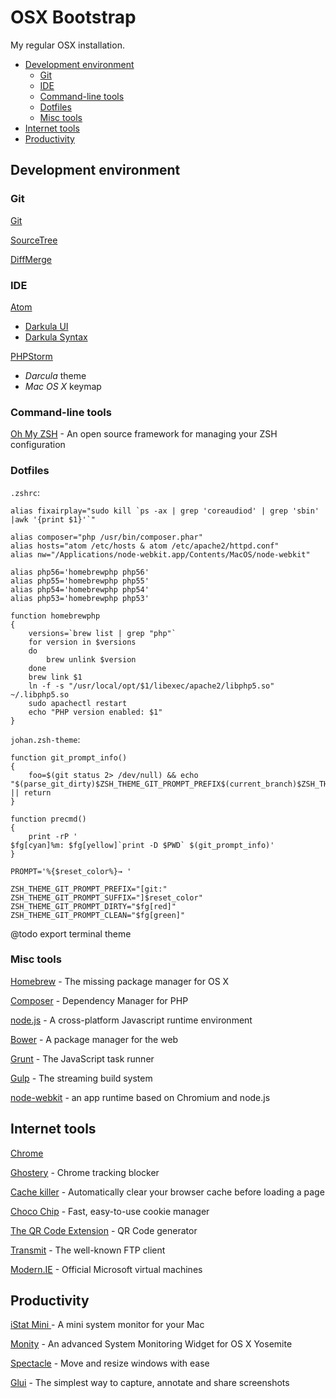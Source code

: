 # OSX Bootstrap

My regular OSX installation.

* [Development environment](#dev-env)
    * [Git](#git)
    * [IDE](#ide)
    * [Command-line tools](#command-line-tools)
    * [Dotfiles](#dotfiles)
    * [Misc tools](#misc-tools)
* [Internet tools](#internet)
* [Productivity](#productivity)

## <a name="dev-env"></a>Development environment

### <a name="git"></a>Git

[Git](http://git-scm.com/downloads)

[SourceTree](http://www.sourcetreeapp.com/)

[DiffMerge](https://sourcegear.com/diffmerge/downloads.php)

### <a name="ide"></a>IDE

[Atom](https://atom.io/)

* [Darkula UI](https://atom.io/packages/darkula-ui)
* [Darkula Syntax](https://atom.io/packages/darkula-syntax)

[PHPStorm](https://www.jetbrains.com/phpstorm/download/)

* *Darcula* theme
* *Mac OS X* keymap

### <a name="command-line-tools"></a>Command-line tools

[Oh My ZSH](http://ohmyz.sh) - An open source framework for managing your ZSH configuration

### <a name="dotfiles"></a>Dotfiles

`.zshrc`:

    alias fixairplay="sudo kill `ps -ax | grep 'coreaudiod' | grep 'sbin' |awk '{print $1}'`"

    alias composer="php /usr/bin/composer.phar"
    alias hosts="atom /etc/hosts & atom /etc/apache2/httpd.conf"
    alias nw="/Applications/node-webkit.app/Contents/MacOS/node-webkit"

    alias php56='homebrewphp php56'
    alias php55='homebrewphp php55'
    alias php54='homebrewphp php54'
    alias php53='homebrewphp php53'

    function homebrewphp
    {
        versions=`brew list | grep "php"`
        for version in $versions
        do
            brew unlink $version
        done
        brew link $1
        ln -f -s "/usr/local/opt/$1/libexec/apache2/libphp5.so" ~/.libphp5.so
        sudo apachectl restart
        echo "PHP version enabled: $1"
    }

`johan.zsh-theme`:

    function git_prompt_info()
    {
        foo=$(git status 2> /dev/null) && echo "$(parse_git_dirty)$ZSH_THEME_GIT_PROMPT_PREFIX$(current_branch)$ZSH_THEME_GIT_PROMPT_SUFFIX" || return
    }

    function precmd()
    {
        print -rP '
    $fg[cyan]%m: $fg[yellow]`print -D $PWD` $(git_prompt_info)'
    }

    PROMPT='%{$reset_color%}→ '

    ZSH_THEME_GIT_PROMPT_PREFIX="[git:"
    ZSH_THEME_GIT_PROMPT_SUFFIX="]$reset_color"
    ZSH_THEME_GIT_PROMPT_DIRTY="$fg[red]"
    ZSH_THEME_GIT_PROMPT_CLEAN="$fg[green]"

@todo export terminal theme

### <a name="misc-tools"></a>Misc tools

[Homebrew](http://brew.sh/) - The missing package manager for OS X

[Composer](https://getcomposer.org/download/) - Dependency Manager for PHP

[node.js](http://nodejs.org/) - A cross-platform Javascript runtime environment

[Bower](http://bower.io/) - A package manager for the web

[Grunt](http://gruntjs.com/) - The JavaScript task runner

[Gulp](http://gulpjs.com/) - The streaming build system

[node-webkit](https://github.com/rogerwang/node-webkit) - an app runtime based on Chromium and node.js

## <a name="internet"></a>Internet tools

[Chrome](https://www.google.fr/chrome/browser/)

[Ghostery](https://www.ghostery.com/) - Chrome tracking blocker

[Cache killer](https://chrome.google.com/webstore/detail/cache-killer/jpfbieopdmepaolggioebjmedmclkbap) - Automatically clear your browser cache before loading a page

[Choco Chip](https://chrome.google.com/webstore/detail/chocochip-cookie-manager/cdllihdpcibkhhkidaicoeeiammjkokm) - Fast, easy-to-use cookie manager

[The QR Code Extension](https://chrome.google.com/webstore/detail/the-qr-code-extension/oijdcdmnjjgnnhgljmhkjlablaejfeeb) - QR Code generator

[Transmit](http://panic.com/transmit/) - The well-known FTP client

[Modern.IE](https://www.modern.ie/fr-fr/virtualization-tools) - Official Microsoft virtual machines

## <a name="productivity"></a>Productivity

[iStat Mini ](http://bjango.com/mac/istatmini/) - A mini system monitor for your Mac

[Monity](https://itunes.apple.com/app/monity/id915542151) - An advanced System Monitoring Widget for OS X Yosemite

[Spectacle](http://spectacleapp.com) - Move and resize windows with ease

[Glui](http://glui.me) - The simplest way to capture, annotate and share screenshots
